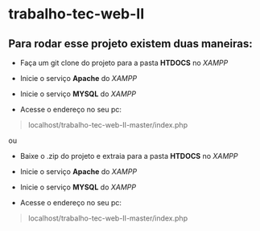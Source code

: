 # trabalho-tec-web-II
## Para rodar esse projeto existem duas maneiras:

- Faça um git clone do projeto para a pasta **HTDOCS** no *XAMPP*

- Inicie o serviço **Apache** do *XAMPP*

- Inicie o serviço **MYSQL** do *XAMPP*

- Acesse o endereço no seu pc:
> localhost/trabalho-tec-web-II-master/index.php

ou

- Baixe o .zip do projeto e extraia para a pasta **HTDOCS** no *XAMPP*

- Inicie o serviço **Apache** do *XAMPP*

- Inicie o serviço **MYSQL** do *XAMPP*

- Acesse o endereço no seu pc:
> localhost/trabalho-tec-web-II-master/index.php

